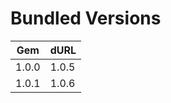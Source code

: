 # Bundled Versions

| Gem    | dURL   |
|--------|--------|
| 1.0.0  | 1.0.5  |
| 1.0.1  | 1.0.6  |
